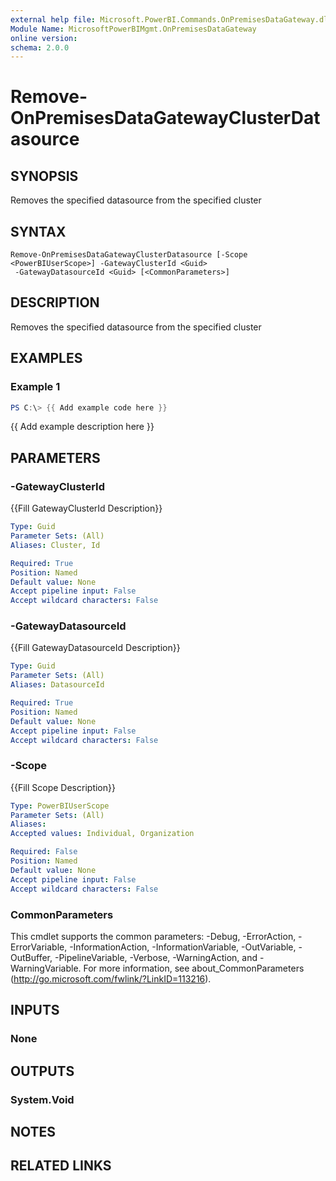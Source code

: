 ```yaml
---
external help file: Microsoft.PowerBI.Commands.OnPremisesDataGateway.dll-Help.xml
Module Name: MicrosoftPowerBIMgmt.OnPremisesDataGateway
online version:
schema: 2.0.0
---
```


# Remove-OnPremisesDataGatewayClusterDatasource

## SYNOPSIS
Removes the specified datasource from the specified cluster

## SYNTAX

```
Remove-OnPremisesDataGatewayClusterDatasource [-Scope <PowerBIUserScope>] -GatewayClusterId <Guid>
 -GatewayDatasourceId <Guid> [<CommonParameters>]
```

## DESCRIPTION
Removes the specified datasource from the specified cluster

## EXAMPLES

### Example 1
```powershell
PS C:\> {{ Add example code here }}
```

{{ Add example description here }}

## PARAMETERS

### -GatewayClusterId
{{Fill GatewayClusterId Description}}

```yaml
Type: Guid
Parameter Sets: (All)
Aliases: Cluster, Id

Required: True
Position: Named
Default value: None
Accept pipeline input: False
Accept wildcard characters: False
```

### -GatewayDatasourceId
{{Fill GatewayDatasourceId Description}}

```yaml
Type: Guid
Parameter Sets: (All)
Aliases: DatasourceId

Required: True
Position: Named
Default value: None
Accept pipeline input: False
Accept wildcard characters: False
```

### -Scope
{{Fill Scope Description}}

```yaml
Type: PowerBIUserScope
Parameter Sets: (All)
Aliases:
Accepted values: Individual, Organization

Required: False
Position: Named
Default value: None
Accept pipeline input: False
Accept wildcard characters: False
```

### CommonParameters
This cmdlet supports the common parameters: -Debug, -ErrorAction, -ErrorVariable, -InformationAction, -InformationVariable, -OutVariable, -OutBuffer, -PipelineVariable, -Verbose, -WarningAction, and -WarningVariable. For more information, see about_CommonParameters (http://go.microsoft.com/fwlink/?LinkID=113216).

## INPUTS

### None

## OUTPUTS

### System.Void

## NOTES

## RELATED LINKS
